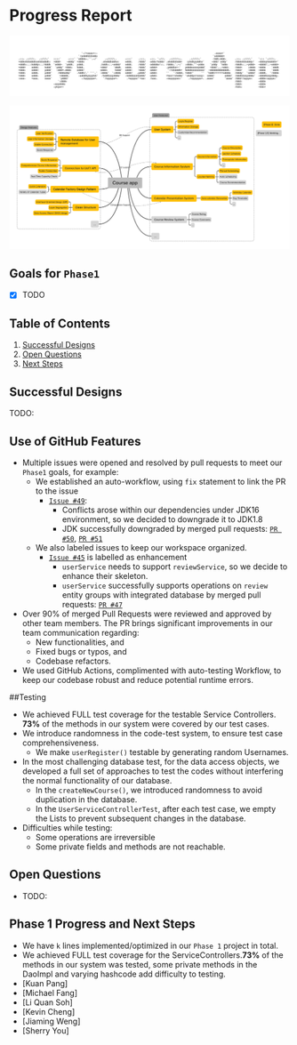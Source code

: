 # Progress Report

![](progress_report.assets/myCourseApp.jpg)

![](progress_report.assets/CourseAppMindMap.png)

## Goals for `Phase1`
- [x] TODO

## Table of Contents
1. [Successful Designs](#Successful-Designs) 
2. [Open Questions](#Open-Questions)
3. [Next Steps](#Phase-1-Progress-and-Next-Steps)


## Successful Designs
TODO:

## Use of GitHub Features
- Multiple issues were opened and resolved by pull requests to meet our `Phase1` goals, for example:
  - We established an auto-workflow, using `fix` statement to link the PR to the issue 
    - [`Issue #49`](https://github.com/CSC207-UofT/course-project-bug-makers/issues/49):
      - Conflicts arose within our dependencies under JDK16 environment, so we decided to downgrade it to JDK1.8
      - JDK successfully downgraded by merged pull requests: [`PR #50`](https://github.com/CSC207-UofT/course-project-bug-makers/pull/50), [`PR #51`](https://github.com/CSC207-UofT/course-project-bug-makers/pull/51)
  - We also labeled issues to keep our workspace organized.
    - [`Issue #45`](https://github.com/CSC207-UofT/course-project-bug-makers/issues/45) is labelled as enhancement
      - `userService` needs to support `reviewService`, so we decide to enhance their skeleton.
      - `userService` successfully supports operations on `review` entity groups with integrated database by merged pull requests: [`PR #47`](https://github.com/CSC207-UofT/course-project-bug-makers/pull/47)
- Over 90% of merged Pull Requests were reviewed and approved by other team members. The PR brings significant improvements in our team communication regarding:
  - New functionalities, and
  - Fixed bugs or typos, and
  - Codebase refactors.
- We used GitHub Actions, complimented with auto-testing Workflow, to keep our codebase robust and reduce potential runtime errors.

##Testing
- We achieved FULL test coverage for the testable Service Controllers. **73%** of the methods in our system were covered by our test cases.
- We introduce randomness in the code-test system, to ensure test case comprehensiveness.
  - We make `userRegister()` testable by generating random Usernames.
- In the most challenging database test, for the data access objects, we developed a full set of approaches to test the codes without interfering the normal functionality of our database.
  - In the `createNewCourse()`, we introduced randomness to avoid duplication in the database.
  - In the `UserServiceControllerTest`, after each test case, we empty the Lists to prevent subsequent changes in the database.
- Difficulties while testing:
  - Some operations are irreversible
  - Some private fields and methods are not reachable.

## Open Questions
- TODO:


## Phase 1 Progress and Next Steps
- We have `k` lines implemented/optimized in our `Phase 1` project in total.
- We achieved FULL test coverage for the ServiceControllers.**73%** of the methods in our system was tested, some private methods in the DaoImpl and varying hashcode add difficulty to testing.
- [Kuan Pang]
- [Michael Fang]
- [Li Quan Soh]
- [Kevin Cheng]
- [Jiaming Weng]
- [Sherry You]


